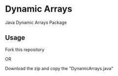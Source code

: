 # Dynamic Arrays
Java Dynamic Arrays Package

## Usage 

Fork this repository

OR

Download the zip and copy the "DynamicArrays.java"
